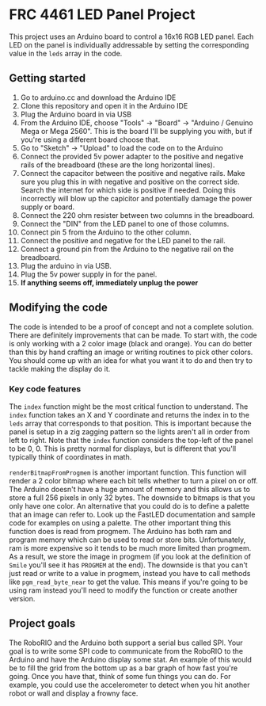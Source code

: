 # FRC 4461 LED Panel Project

This project uses an Arduino board to control a 16x16 RGB LED panel. Each LED on the panel is individually addressable by setting the corresponding value in the `leds` array in the code.

## Getting started

1. Go to arduino.cc and download the Arduino IDE
2. Clone this repository and open it in the Arduino IDE
3. Plug the Arduino board in via USB
4. From the Arduino IDE, choose "Tools" -> "Board" -> "Arduino / Genuino Mega or Mega 2560". This is the board I'll be supplying you with, but if you're using a different board choose that.
5. Go to "Sketch" -> "Upload" to load the code on to the Arduino
6. Connect the provided 5v power adapter to the positive and negative rails of the breadboard (these are the long horizontal lines).
7. Connect the capacitor between the positive and negative rails. Make sure you plug this in with negative and positive on the correct side. Search the internet for which side is positive if needed. Doing this incorrectly will blow up the capicitor and potentially damage the power supply or board.
8. Connect the 220 ohm resister between two columns in the breadboard.
9. Connect the "DIN" from the LED panel to one of those columns.
10. Connect pin 5 from the Arduino to the other column.
11. Connect the positive and negative for the LED panel to the rail.
12. Connect a ground pin from the Arduino to the negative rail on the breadboard.
13. Plug the arduino in via USB.
14. Plug the 5v power supply in for the panel.
15. **If anything seems off, immediately unplug the power**

## Modifying the code

The code is intended to be a proof of concept and not a complete solution. There are definitely improvements that can be made. To start with, the code is only working with a 2 color image (black and orange). You can do better than this by hand crafting an image or writing routines to pick other colors. You should come up with an idea for what you want it to do and then try to tackle making the display do it.

### Key code features

The `index` function might be the most critical function to understand. The `index` function takes an X and Y coordinate and returns the index in to the `leds` array that corresponds to that position. This is important because the panel is setup in a zig zagging pattern so the lights aren't all in order from left to right. Note that the `index` function considers the top-left of the panel to be 0, 0. This is pretty normal for displays, but is different that you'll typically think of coordinates in math.

`renderBitmapFromProgmem` is another important function. This function will render a 2 color bitmap where each bit tells whether to turn a pixel on or off. The Arduino doesn't have a huge amount of memory and this allows us to store a full 256 pixels in only 32 bytes. The downside to bitmaps is that you only have one color. An alternative that you could do is to define a palette that an image can refer to. Look up the FastLED documentation and sample code for examples on using a palette. The other important thing this function does is read from progmem. The Arduino has both ram and program memory which can be used to read or store bits. Unfortunately, ram is more expensive so it tends to be much more limited than progmem. As a result, we store the image in progmem (if you look at the definition of `Smile` you'll see it has `PROGMEM` at the end). The downside is that you can't just read or write to a value in progmem, instead you have to call methods like `pgm_read_byte_near` to get the value. This means if you're going to be using ram instead you'll need to modify the function or create another version.

## Project goals

The RoboRIO and the Arduino both support a serial bus called SPI. Your goal is to write some SPI code to communicate from the RoboRIO to the Arduino and have the Arduino display some stat. An example of this would be to fill the grid from the bottom up as a bar graph of how fast you're going. Once you have that, think of some fun things you can do. For example, you could use the accelerometer to detect when you hit another robot or wall and display a frowny face.